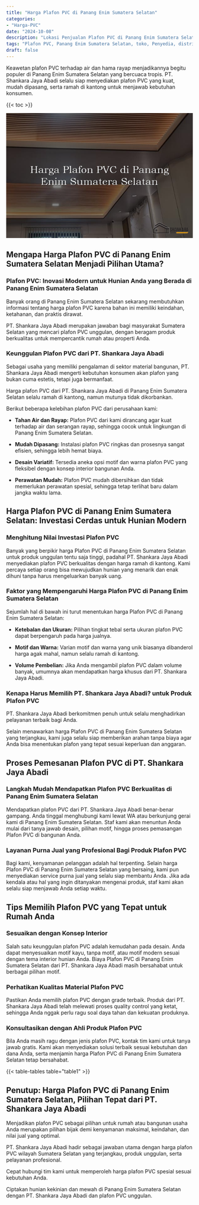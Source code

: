 ```yaml
---
title: "Harga Plafon PVC di Panang Enim Sumatera Selatan"
categories: 
- "Harga-PVC"
date: "2024-10-08"
description: "Lokasi Penjualan Plafon PVC di Panang Enim Sumatera Selatan untuk rumah, perkantoran, serta gerai. Produk berkualitas, beragam motif, warna elegan, beserta jasa penempatan ditangani oleh tim profesional dan kepastian resmi!|Servis distribusi Plafon PVC di Panang Enim Sumatera Selatan bagi keperluan hunian, perkantoran, maupun ritel, dengan panel terbaik dan penempatan oleh tim ahli serta jaminan resmi.|Pilihan Plafon PVC di Panang Enim Sumatera Selatan yang terpercaya bagi tempat tinggal, perkantoran, dan ritel, bersama material terbaik dan instalasi dikerjakan oleh tenaga ahli profesional dan garansi resmi.|Penyediaan Plafon PVC di Panang Enim Sumatera Selatan bagi rumah, office, dan toko, beserta material unggulan dan penempatan dikerjakan oleh teknisi ahli, disertai beserta garansi resmi.}"
tags: "Plafon PVC, Panang Enim Sumatera Selatan, toko, Penyedia, distributor"
draft: false
---
```


Keawetan plafon PVC terhadap air dan hama rayap menjadikannya begitu populer di Panang Enim Sumatera Selatan yang bercuaca tropis. PT. Shankara Jaya Abadi selalu siap menyediakan plafon PVC yang kuat, mudah dipasang, serta ramah di kantong untuk menjawab kebutuhan konsumen.

{{< toc >}}

![Harga Plafon PVC di Panang Enim Sumatera Selatan](/images/Harga-PVC/Harga-Plafon-PVC-di-Panang-Enim-Sumatera-Selatan.png)


## Mengapa Harga Plafon PVC di Panang Enim Sumatera Selatan Menjadi Pilihan Utama?

### Plafon PVC: Inovasi Modern untuk Hunian Anda yang Berada di Panang Enim Sumatera Selatan

Banyak orang di Panang Enim Sumatera Selatan sekarang membutuhkan informasi tentang harga plafon PVC karena bahan ini memiliki keindahan, ketahanan, dan praktis dirawat.

PT. Shankara Jaya Abadi merupakan jawaban bagi masyarakat Sumatera Selatan yang mencari plafon PVC unggulan, dengan beragam produk berkualitas untuk mempercantik rumah atau properti Anda.

### Keunggulan Plafon PVC dari PT. Shankara Jaya Abadi

Sebagai usaha yang memiliki pengalaman di sektor material bangunan, PT. Shankara Jaya Abadi mengerti kebutuhan konsumen akan plafon yang bukan cuma estetis, tetapi juga bermanfaat.

Harga plafon PVC dari PT. Shankara Jaya Abadi di Panang Enim Sumatera Selatan selalu ramah di kantong, namun mutunya tidak dikorbankan.

Berikut beberapa kelebihan plafon PVC dari perusahaan kami:

- **Tahan Air dan Rayap:** Plafon PVC dari kami dirancang agar kuat terhadap air dan serangan rayap, sehingga cocok untuk lingkungan di Panang Enim Sumatera Selatan.

- **Mudah Dipasang:** Instalasi plafon PVC ringkas dan prosesnya sangat efisien, sehingga lebih hemat biaya.

- **Desain Variatif:** Tersedia aneka opsi motif dan warna plafon PVC yang fleksibel dengan konsep interior bangunan Anda.

- **Perawatan Mudah:** Plafon PVC mudah dibersihkan dan tidak memerlukan perawatan spesial, sehingga tetap terlihat baru dalam jangka waktu lama.

## Harga Plafon PVC di Panang Enim Sumatera Selatan: Investasi Cerdas untuk Hunian Modern

### Menghitung Nilai Investasi Plafon PVC

Banyak yang berpikir harga Plafon PVC di Panang Enim Sumatera Selatan untuk produk unggulan tentu saja tinggi, padahal PT. Shankara Jaya Abadi menyediakan plafon PVC berkualitas dengan harga ramah di kantong. Kami percaya setiap orang bisa mewujudkan hunian yang menarik dan enak dihuni tanpa harus mengeluarkan banyak uang.

### Faktor yang Mempengaruhi Harga Plafon PVC di Panang Enim Sumatera Selatan

Sejumlah hal di bawah ini turut menentukan harga Plafon PVC di Panang Enim Sumatera Selatan:

- **Ketebalan dan Ukuran:** Pilihan tingkat tebal serta ukuran plafon PVC dapat berpengaruh pada harga jualnya.

- **Motif dan Warna:** Varian motif dan warna yang unik biasanya dibanderol harga agak mahal, namun selalu ramah di kantong.

- **Volume Pembelian:** Jika Anda mengambil plafon PVC dalam volume banyak, umumnya akan mendapatkan harga khusus dari PT. Shankara Jaya Abadi.

### Kenapa Harus Memilih PT. Shankara Jaya Abadi? untuk Produk Plafon PVC

PT. Shankara Jaya Abadi berkomitmen penuh untuk selalu menghadirkan pelayanan terbaik bagi Anda.

Selain menawarkan harga Plafon PVC di Panang Enim Sumatera Selatan yang terjangkau, kami juga selalu siap memberikan arahan tanpa biaya agar Anda bisa menentukan plafon yang tepat sesuai keperluan dan anggaran.

## Proses Pemesanan Plafon PVC di PT. Shankara Jaya Abadi

### Langkah Mudah Mendapatkan Plafon PVC Berkualitas di Panang Enim Sumatera Selatan

Mendapatkan plafon PVC dari PT. Shankara Jaya Abadi benar-benar gampang. Anda tinggal menghubungi kami lewat WA atau berkunjung gerai kami di Panang Enim Sumatera Selatan. Staf kami akan menuntun Anda mulai dari tanya jawab desain, pilihan motif, hingga proses pemasangan Plafon PVC di bangunan Anda.

### Layanan Purna Jual yang Profesional Bagi Produk Plafon PVC

Bagi kami, kenyamanan pelanggan adalah hal terpenting. Selain harga Plafon PVC di Panang Enim Sumatera Selatan yang bersaing, kami pun menyediakan service purna jual yang selalu siap membantu Anda. Jika ada kendala atau hal yang ingin ditanyakan mengenai produk, staf kami akan selalu siap menjawab Anda setiap waktu.

## Tips Memilih Plafon PVC yang Tepat untuk Rumah Anda

### Sesuaikan dengan Konsep Interior

Salah satu keunggulan plafon PVC adalah kemudahan pada desain. Anda dapat menyesuaikan motif kayu, tanpa motif, atau motif modern sesuai dengan tema interior hunian Anda. Biaya Plafon PVC di Panang Enim Sumatera Selatan dari PT. Shankara Jaya Abadi masih bersahabat untuk berbagai pilihan motif.

### Perhatikan Kualitas Material Plafon PVC

Pastikan Anda memilih plafon PVC dengan grade terbaik. Produk dari PT. Shankara Jaya Abadi telah melewati proses quality control yang ketat, sehingga Anda nggak perlu ragu soal daya tahan dan kekuatan produknya.

### Konsultasikan dengan Ahli Produk Plafon PVC

Bila Anda masih ragu dengan jenis plafon PVC, kontak tim kami untuk tanya jawab gratis. Kami akan menyediakan solusi terbaik sesuai kebutuhan dan dana Anda, serta menjamin harga Plafon PVC di Panang Enim Sumatera Selatan tetap bersahabat.

{{< table-tables table="table1" >}}

## Penutup: Harga Plafon PVC di Panang Enim Sumatera Selatan, Pilihan Tepat dari PT. Shankara Jaya Abadi

Menjadikan plafon PVC sebagai pilihan untuk rumah atau bangunan usaha Anda merupakan pilihan bijak demi kenyamanan maksimal, keindahan, dan nilai jual yang optimal.

PT. Shankara Jaya Abadi hadir sebagai jawaban utama dengan harga plafon PVC wilayah Sumatera Selatan yang terjangkau, produk unggulan, serta pelayanan profesional.

Cepat hubungi tim kami untuk memperoleh harga plafon PVC spesial sesuai kebutuhan Anda.

Ciptakan hunian kekinian dan mewah di Panang Enim Sumatera Selatan dengan PT. Shankara Jaya Abadi dan plafon PVC unggulan.